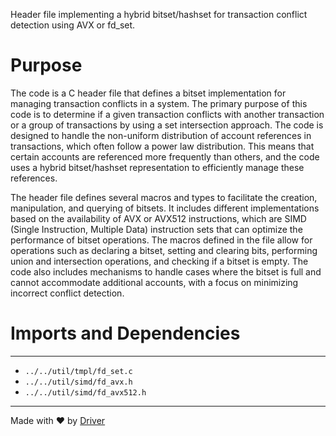<!--------------------------------------------------------------------------------->
<!-- IMPORTANT: This file is auto-generated by Driver (https://driver.ai). -------->
<!-- Manual edits may be overwritten on future commits. --------------------------->
<!--------------------------------------------------------------------------------->

Header file implementing a hybrid bitset/hashset for transaction conflict detection using AVX or fd_set.

# Purpose
The code is a C header file that defines a bitset implementation for managing transaction conflicts in a system. The primary purpose of this code is to determine if a given transaction conflicts with another transaction or a group of transactions by using a set intersection approach. The code is designed to handle the non-uniform distribution of account references in transactions, which often follow a power law distribution. This means that certain accounts are referenced more frequently than others, and the code uses a hybrid bitset/hashset representation to efficiently manage these references.

The header file defines several macros and types to facilitate the creation, manipulation, and querying of bitsets. It includes different implementations based on the availability of AVX or AVX512 instructions, which are SIMD (Single Instruction, Multiple Data) instruction sets that can optimize the performance of bitset operations. The macros defined in the file allow for operations such as declaring a bitset, setting and clearing bits, performing union and intersection operations, and checking if a bitset is empty. The code also includes mechanisms to handle cases where the bitset is full and cannot accommodate additional accounts, with a focus on minimizing incorrect conflict detection.
# Imports and Dependencies

---
- `../../util/tmpl/fd_set.c`
- `../../util/simd/fd_avx.h`
- `../../util/simd/fd_avx512.h`



---
Made with ❤️ by [Driver](https://www.driver.ai/)